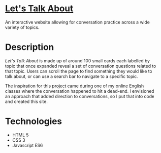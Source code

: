 # [ Let's Talk About](https://thunderbolton.github.io/Conversation-app/ "Let's Talk About")


An interactive website allowing for conversation practice across a wide variety of topics. 



# Description
*Let's Talk About* is made up of around 100 small cards each labelled by topic that once expanded reveal a set of conversation questions related to that topic. Users can scroll the page to find something they would like to talk about, or can use a search bar to navigate to a specific topic. 

The inspiration for this project came during one of my online English classes where the conversation happened to hit a dead-end. I envisioned an approach that added direction to conversations, so I put that into code and created this site. 


# Technologies
* HTML 5
* CSS 3
* Javascript ES6
